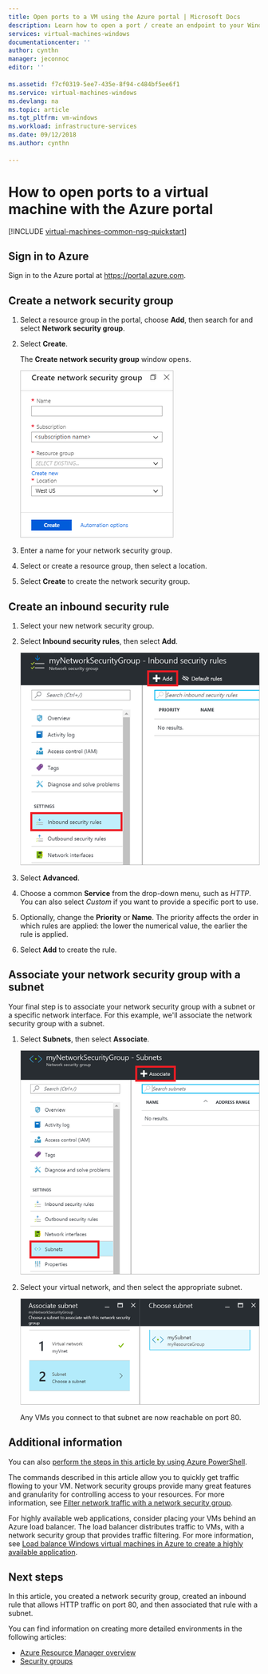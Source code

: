 ```yaml
---
title: Open ports to a VM using the Azure portal | Microsoft Docs
description: Learn how to open a port / create an endpoint to your Windows VM using the resource manager deployment model in the Azure Portal
services: virtual-machines-windows
documentationcenter: ''
author: cynthn
manager: jeconnoc
editor: ''

ms.assetid: f7cf0319-5ee7-435e-8f94-c484bf5ee6f1
ms.service: virtual-machines-windows
ms.devlang: na
ms.topic: article
ms.tgt_pltfrm: vm-windows
ms.workload: infrastructure-services
ms.date: 09/12/2018
ms.author: cynthn

---
```

# How to open ports to a virtual machine with the Azure portal
[!INCLUDE [virtual-machines-common-nsg-quickstart](../../../includes/virtual-machines-common-nsg-quickstart.md)]


## Sign in to Azure
Sign in to the Azure portal at https://portal.azure.com.

## Create a network security group

1. Select a resource group in the portal, choose **Add**, then search for and select **Network security group**.

2. Select **Create**.

    The **Create network security group** window opens.

    ![Create a network security group](./media/nsg-quickstart-portal/create-nsg.png)

2. Enter a name for your network security group. 

3. Select or create a resource group, then select a location.

4. Select **Create** to create the network security group.

## Create an inbound security rule

1. Select your new network security group. 

2. Select **Inbound security rules**, then select **Add**.

    ![Add inbound rule](./media/nsg-quickstart-portal/add-inbound-rule.png)

3. Select **Advanced**. 

4. Choose a common **Service** from the drop-down menu, such as *HTTP*. You can also select *Custom* if you want to provide a specific port to use. 

5. Optionally, change the **Priority** or **Name**. The priority affects the order in which rules are applied: the lower the numerical value, the earlier the rule is applied.

6. Select **Add** to create the rule.

## Associate your network security group with a subnet

Your final step is to associate your network security group with a subnet or a specific network interface. For this example, we'll associate the network security group with a subnet. 

1. Select **Subnets**, then select **Associate**.

    ![Associate a network security group with a subnet](./media/nsg-quickstart-portal/associate-subnet.png)

2. Select your virtual network, and then select the appropriate subnet.

    ![Associating a network security group with virtual networking](./media/nsg-quickstart-portal/select-vnet-subnet.png)

    Any VMs you connect to that subnet are now reachable on port 80.

## Additional information

You can also [perform the steps in this article by using Azure PowerShell](nsg-quickstart-powershell.md).

The commands described in this article allow you to quickly get traffic flowing to your VM. Network security groups provide many great features and granularity for controlling access to your resources. For more information, see [Filter network traffic with a network security group](../../virtual-network/tutorial-filter-network-traffic.md).

For highly available web applications, consider placing your VMs behind an Azure load balancer. The load balancer distributes traffic to VMs, with a network security group that provides traffic filtering. For more information, see [Load balance Windows virtual machines in Azure to create a highly available application](tutorial-load-balancer.md).

## Next steps
In this article, you created a network security group, created an inbound rule that allows HTTP traffic on port 80, and then associated that rule with a subnet. 

You can find information on creating more detailed environments in the following articles:
- [Azure Resource Manager overview](../../azure-resource-manager/resource-group-overview.md)
- [Security groups](../../virtual-network/security-overview.md)